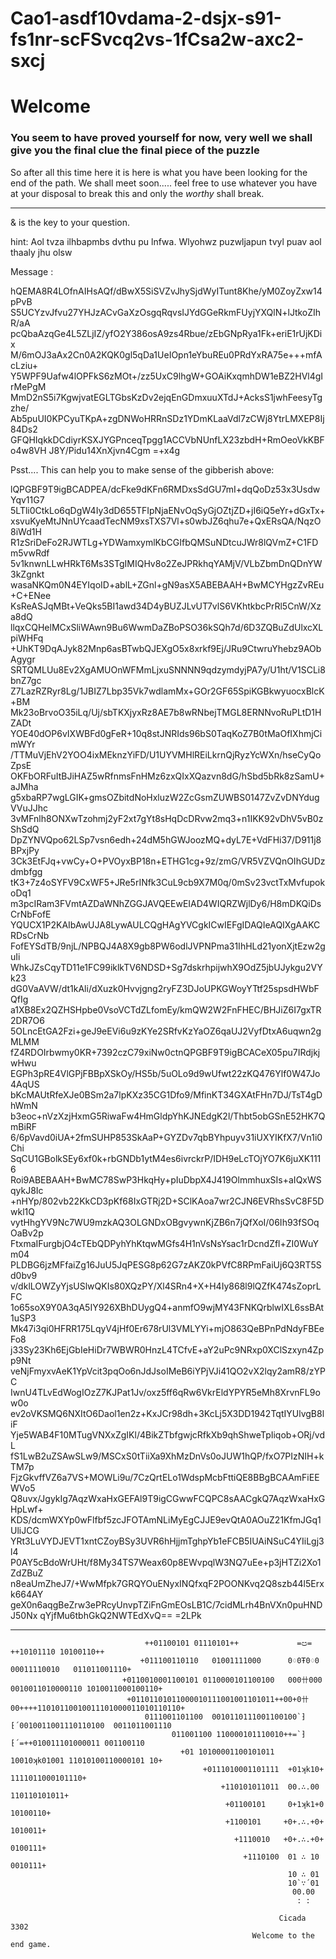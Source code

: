 # Cao1-asdf10vdama-2-dsjx-s91-fs1nr-scFSvcq2vs-1fCsa2w-axc2-sxcj

# Welcome 

### You seem to have proved yourself for now, very well we shall give you the final clue the final piece of the puzzle

So after all this time here it is here is what you have been looking for the end of the path.
We shall meet soon.....
feel free to use whatever you have at your disposal to break this and only the *worthy* shall break.

------------------------------------------------------------------------------------------------------------------------------------------

& is the key to your question.

hint: Aol tvza ilhbapmbs dvthu pu lnfwa.
Wlyohwz puzwljapun tvyl puav aol thaaly jhu olsw

<!--- Aol whzzwoyhzl mvy aol tlzzhnl pz J1J4K4$23[3302] --->
  

Message :

<!---
-----BEGIN PGP MESSAGE-----  
--->

hQEMA8R4LOfnAIHsAQf/dBwX5SiSVZvJhySjdWyITunt8Khe/yM0ZoyZxw14pPvB
S5UCYzvJfvu27YHJzACvGaXzOsgqRqvsIJYdGGeRkmFUyjYXQlN+lJtkoZIhR/aA
pcQbaAzqGe4L5ZLjIZ/yfO2Y386osA9zs4Rbue/zEbGNpRya1Fk+eriE1rUjKDix
M/6mOJ3aAx2Cn0A2KQK0gl5qDa1UeIOpn1eYbuREu0PRdYxRA75e+++mfAcLziu+
Y5WPF9Uafw4lOPFkS6zMOt+/zz5UxC9lhgW+GOAiKxqmhDW1eBZ2HVl4gIrMePgM
MmD2nS5i7KgwjvatEGLTGbsKzDv2ejqEnGDmxuuXTdJ+AcksS1jwhFeesyTgzhe/
Ab5puUI0KPCyuTKpA+zgDNWoHRRnSDz1YDmKLaaVdl7zCWj8YtrLMXEP8Ij84Ds2
GFQHIqkkDCdiyrKSXJYGPnceqTpgg1ACCVbNUnfLX23zbdH+RmOeoVkKBFo4w8VH
J8Y/Pidu14XnXjvn4Cgm
=+x4g
<!---
-----END PGP MESSAGE-----
--->





Psst.... 
This can help you to make sense of the gibberish above:
<!---
-----BEGIN PGP PRIVATE KEY BLOCK-----
--->

lQPGBF9T9igBCADPEA/dcFke9dKFn6RMDxsSdGU7mI+dqQoDz53x3UsdwYqv11G7
5LTli0CtkLo6qDgW4Iy3dD655TFIpNjaENvOqSyGjOZtjZD+jI6iQ5eYr+dGxTx+
xsvuKyeMtJNnUYcaadTecNM9xsTXS7Vl+s0wbJZ6qhu7e+QxERsQA/NqzO8iWd1H
R1zSriDeFo2RJWTLg+YDWamxymlKbCGIfbQMSuNDtcuJWr8lQVmZ+C1FDm5vwRdf
5v1knwnLLwHRkT6Ms3STgIMIQHv8o2ZeJPRkhqYAMjV/VLbZbmDnQDnYW3kZgnkt
wasaNKQm0N4EYIqoID+ablL+ZGnl+gN9asX5ABEBAAH+BwMCYHgzZvREu+C+ENee
KsReASJqMBt+VeQks5BI1awd34D4yBUZJLvUT7vlS6VKhtkbcPrRl5CnW/Xza8dQ
llqxCQHelMCxSliWAwn9Bu6WwmDaZBoPSO36kSQh7d/6D3ZQBuZdUlxcXLpiWHFq
+UhKT9DqAJyk82Mnp6asBTwbQJEXgO5x8xrkf9Ej/JRu9CtwruYhebz9AObAgygr
SRTQMLUu8Ev2XgAMUOnWFMmLjxuSNNNN9qdzymdyjPA7y/U1ht/V1SCLi8bnZ7gc
Z7LazRZRyr8Lg/1JBIZ7Lbp35Vk7wdlamMx+GOr2GF65SpiKGBkwyuocxBlcK+BM
Mk23oBrvoO35iLq/Uj/sbTKXjyxRz8AE7b8wRNbejTMGL8ERNNvoRuPLtD1HZADt
YOE40dOP6vIXWBFd0gFeR+10q8stJNRIds96bS0TaqKoZ7B0tMaOfIXhmjCimWYr
/TTMuVjEhV2YOO4ixMEknzYiFD/U1UYVMHlREiLkrnQjRyzYcWXn/hseCyQoZpsE
OKFbORFuItBJiHAZ5wRfnmsFnHMz6zxQIxXQazvn8dG/hSbd5bRk8zSamU+aJMha
g5xbaRP7wgLGIK+gmsOZbitdNoHxluzW2ZcGsmZUWBS0147ZvZvDNYdugVVuJJhc
3vMFnlh8ONXwTzohmj2yF2xt7gYt8sHqDcDRvw2mq3+n1IKK92vDhV5vB0zShSdQ
DpZYNVQpo62LSp7vsn6edh+24dM5hGWJoozMQ+dyL7E+VdFHi37/D911j8BPxjPy
3Ck3EtFJq+vwCy+O+PVOyxBP18n+ETHG1cg+9z/zmG/VR5VZVQnOIhGUDzdmbfgg
tK3+7z4oSYFV9CxWF5+JRe5rINfk3CuL9cb9X7M0q/0mSv23vctTxMvfupokoDq1
m3pcIRam3FVmtAZDaWNhZGGJAVQEEwEIAD4WIQRZWjlDy6/H8mDKQiDsCrNbFofE
YQUCX1P2KAIbAwUJA8LywAULCQgHAgYVCgkICwIEFgIDAQIeAQIXgAAKCRDsCrNb
FofEYSdTB/9njL/NPBQJ4A8X9gb8PW6odlJVPNPma31IhHLd21yonXjtEzw2guIi
WhkJZsCqyTD11e1FC99iklkTV6NDSD+Sg7dskrhpijwhX9OdZ5jbUJykgu2VYk23
dG0VaAVW/dt1kAli/dXuzk0Hvvjgng2ryFZ3DJoUPKGWoyYTtf25spsdHWbFQfIg
a1XB8Ex2QZHSHpbe0VsoVCTdZLfomEy/kmQW2W2FnFHEC/BHJiZ6I7gxTR2DR7O6
5OLncEtGA2Fzi+geJ9eEVi6u9zKYe2SRfvKzYaOZ6qaUJ2VyfDtxA6uqwn2gMLMM
fZ4RDOIrbwmy0KR+7392czC79xiNw0ctnQPGBF9T9igBCACeX05pu7IRdjkjwHwu
EGPh3pRE4VlGPjFBBpXSkOy/HS5b/5uOLo9d9wUfwt22zKQ476Ylf0W47Jo4AqUS
bKcMAUtRfeXJe0BSm2a7lpKXz35CG1Dfo9/MfinKT34GXAtFHn7DJ/TsT4gDhWmN
b3eoc+nVzXzjHxmG5RiwaFw4HmGldpYhKJNEdgK2l/Thbt5obGSnE52HK7QmBiRF
6/6pVavd0iUA+2fmSUHP853SkAaP+GYZDv7qbBYhpuyv31iUXYIKfX7/Vn1i0Chi
SqCU1GBolkSEy6xf0k+rbGNDb1ytM4es6ivrckrP/IDH9eLcTOjYO7K6juXK1116
Roi9ABEBAAH+BwMC78SwP3HkqHy+pIuDbpX4J419OlmmhuxSIs+aIQxWSqykJ8Ic
+nHYp/802vb22KkCD3pKf68IxGTRj2D+SClKAoa7wr2CJN6EVRhsSvC8F5Dwkl1Q
vytHhgYV9Nc7WU9mzkAQ3OLGNDxOBgvywnKjZB6n7jQfXoI/06Ih93fSOqOaBv2p
FtxmaIFurgbjO4cTEbQDPyhYhKtqwMGfs4H1nVsNsYsac1rDcndZfl+ZI0WuYm04
PLDBG6jzMFfaiZg16JuU5JqPESG8p62G7zAKZ0kPVfC8RPmFaiUj6Q3RT5Sd0bv9
v/dklLOWZyYjsUSlwQKIs80XQzPY/Xl4SRn4+X+H4Iy868l9lQZfK474sZoprLFC
1o65soX9Y0A3qA5IY926XBhDUygQ4+anmfO9wjMY43FNKQrblwIXL6ssBAt1uSP3
Mk47i3qi0HFRR175LqyV4jHf0Er678rUl3VMLYYi+mjO863QeBPnPdNdyFBEeFo8
j33Sy23Kh6EjGbIeHiDr7WBWR0HnzL4TCfvE+aY2uPc9NRxp0XClSzxyn4Zpp9Nt
veNjFmyxvAeK1YpVcit3pqOo6nJdJsoIMeB6iYPjVJi41QO2vX2lqy2amR8/zYPC
IwnU4TLvEdWogIOzZ7KJPat1Jv/oxz5ff6qRw6VkrEldYPYR5eMh8XrvnFL9ow0o
ev2oVKSMQ6NXItO6Daol1en2z+KxJCr98dh+3KcLj5X3DD1942TqtIYUlvgB8liF
Yje5WAB4F10MTugVNXxZgIKl/4BikZTbfgwjcRfkXb9qhShweTpIiqob+ORj/vdL
fS1LwB2uZSAwSLw9/MSCxS0tTiiXa9XhMzDnVs0oJUW1hQP/fxO7PIzNIH+kTM7p
FjzGkvffVZ6a7VS+MOWLi9u/7CzQrtELo1WdspMcbFttiQE8BBgBCAAmFiEEWVo5
Q8uvx/JgykIg7AqzWxaHxGEFAl9T9igCGwwFCQPC8sAACgkQ7AqzWxaHxGHpLwf+
KDS/dcmWXYp0wFlfbf5zcJFOTAmNLiMyEgCJJE9evQtA0AOuZ21KfmJGq1UliJCG
YRt3LuVYDJEVT1xntCZoyBSy3UVR6hHjjmTghpYb1eFCB5IUAiNSuC4YIiLgj3l4
P0AY5cBdoWrUHt/f8My34TS7Weax60p8EWvpqlW3NQ7uEe+p3jHTZi2Xo1ZdZBuZ
n8eaUmZheJ7/+WwMfpk7GRQYOuENyxINQfxqF2POONKvq2Q8szb44l5Erxk664AY
geX0n6aqgBeZrw3ePRcyUnvpTZiFnGmEOsLB1C/7cidMLrh4BnVXn0puHNDJ50Nx
qYjfMu6tbhGkQ2NWTEdXvQ==
=2LPk
<!---
-----END PGP PRIVATE KEY BLOCK-----
--->



<!-- Jsut remove the comment lines to make it work..... --->

--------------------------------------------------------------------------------------------------------------------------------------------



                                  ++01100101 01110101++             =ඏ=             ++10101110 10100110++
                                 +011100110110   01001111000      0♢0Ŧ0♢0     00011110010   011011001110+
                             +0110010001100101 0110000101100100   000卄000   0010011010000110 1010011000100110+
                              +01101101011000010111001001101011++00+0卄00++++11010110010011101000011010110110+
                                  0111001101100  0010110111001100100`⁆⁅´0010011001110110100  0011011001110
                                        011001100 110000101110010++=`⁆⁅´=++010011101000011 001100110
                                          +01 10100001100101011 10010ʞk01001 11010100110000101 10+
                                               +0111010001101111  +01ʞk10+  1111011000101110+
                                                   +110101011011  00.∴.00  110110101011+
                                                    +01100101     0+1ʞk1+0    10100110+
                                                    +1100101     +0+.∴.+0+     1010011+
                                                      +1110010   +0+.∴.+0+   0100111+
                                                        +1110100  01 ∴ 10  0010111+
                                                                  10 ∴ 01
                                                                  10`∵´01
                                                                   00.00
                                                                    : :
                                                                    
                                                                Cicada 3302
                                                          Welcome to the end game.
                                                                                    
                                                                                  
